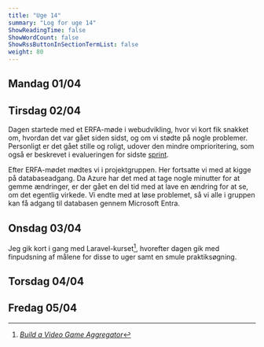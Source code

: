 ```yaml
---
title: "Uge 14"
summary: "Log for uge 14"
ShowReadingTime: false
ShowWordCount: false
ShowRssButtonInSectionTermList: false
weight: 80
---
```


## Mandag 01/04



## Tirsdag 02/04

Dagen startede med et ERFA-møde i webudvikling, hvor vi kort fik snakket om, hvordan det var gået siden sidst, og om vi stødte på nogle problemer.
Personligt er det gået stille og roligt, udover den mindre omprioritering, som også er beskrevet i evalueringen for sidste [sprint](/plan/uge-11-12/#evaluering).

Efter ERFA-mødet mødtes vi i projektgruppen. Her fortsatte vi med at kigge på databaseadgang.
Da Azure har det med at tage nogle minutter for at gemme ændringer, er der gået en del tid med at lave en ændring for at se, om det egentlig virkede.
Vi endte med at løse problemet, så vi alle i gruppen kan få adgang til databasen gennem Microsoft Entra.


## Onsdag 03/04

Jeg gik kort i gang med Laravel-kurset[^1], hvorefter dagen gik med finpudsning af målene for disse to uger samt en smule praktiksøgning.


## Torsdag 04/04



## Fredag 05/04


[^1]: [*Build a Video Game Aggregator*](https://laracasts.com/series/build-a-video-game-aggregator)